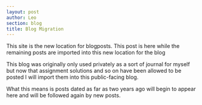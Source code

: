 ```yaml
---
layout: post
author: Leo
section: blog
title: Blog Migration
---
```


This site is the new location for blogposts. This
post is here while the remaining posts are imported into this new location for the blog

This blog was originally only used privately as a sort of journal for myself but now that
assignment solutions and so on have been allowed to be posted I will import them into this
public-facing blog.

What this means is posts dated as far as two years ago will begin to appear here and will be
followed again by new posts.
